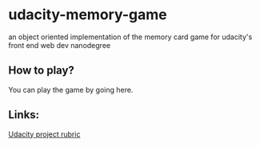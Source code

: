 # udacity-memory-game
an object oriented implementation of the memory card game for udacity's front end web dev nanodegree

## How to play?
You can play the game by going here.

## Links:
[Udacity project rubric](https://review.udacity.com/#!/rubrics/591/view)

